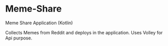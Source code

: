# Meme-Share
Meme Share Application (Kotlin)

Collects Memes from Reddit and deploys in the application.
Uses Volley for Api purpose.
